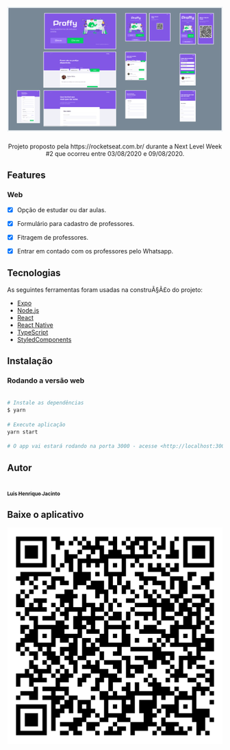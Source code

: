 <h1 align="center">
  <img src="./readme-images/web-version.png" />
</h1>

<p align="center" id="description">
  Projeto proposto pela https://rocketseat.com.br/ durante a Next Level Week #2 que ocorreu entre 03/08/2020 e 09/08/2020.
</p>

<h2 id="features">
  Features
</h2>

### Web

- [x] Opção de estudar ou dar aulas.
- [x] Formulário para cadastro de professores.
- [x] Fitragem de professores.
- [x] Entrar em contado com os professores pelo Whatsapp.


<h2 id="tecnologias">
  Tecnologias
</h2>

 As seguintes ferramentas foram usadas na construÃ§Ã£o do projeto:

- [Expo](https://expo.io/)
- [Node.js](https://nodejs.org/en/)
- [React](https://pt-br.reactjs.org/)
- [React Native](https://reactnative.dev/)
- [TypeScript](https://www.typescriptlang.org/)
- [StyledComponents](https://styled-components.com/)

<h2 id="install">
   Instalação
</h2>

### Rodando a versão web

```bash

# Instale as dependências
$ yarn

# Execute aplicação
yarn start

# O app vai estará rodando na porta 3000 - acesse <http://localhost:3000>
```

<h2 id="author">
   Autor
</h2>

<a href="https://github.com/luishjacinto/">
 <img src="https://avatars1.githubusercontent.com/u/26474798?s=460&u=9dd98b5acde01226dcb42630c5ceec94cdd18268&v=4" width="100px;" alt=""/>
 <br />
 <sub><b>Luis Henrique Jacinto</b></sub>
</a>


<h2 id="author">
   Baixe o aplicativo
</h2>

<a align="center" href="https://github.com/luishjacinto/">
   <img src="./src/assets/images/qr-code.svg" />
</a>

